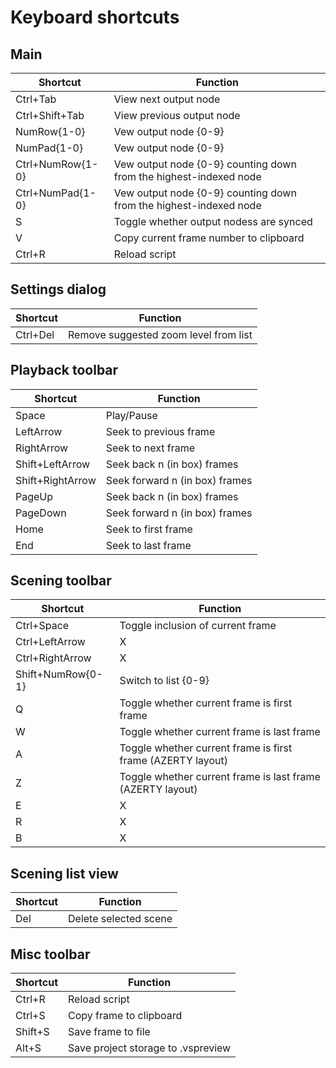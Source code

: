 # Keyboard shortcuts

## Main
| Shortcut | Function |
| ------------- | ------------- |
| Ctrl+Tab | View next output node |
| Ctrl+Shift+Tab | View previous output node |
| NumRow{1-0} | Vew output node {0-9} |
| NumPad{1-0} | Vew output node {0-9} |
| Ctrl+NumRow{1-0} | Vew output node {0-9} counting down from the highest-indexed node |
| Ctrl+NumPad{1-0} | Vew output node {0-9} counting down from the highest-indexed node |
| S | Toggle whether output nodess are synced |
| V | Copy current frame number to clipboard |
| Ctrl+R | Reload script |

## Settings dialog
| Shortcut | Function |
| ------------- | ------------- |
| Ctrl+Del | Remove suggested zoom level from list |

## Playback toolbar
| Shortcut | Function |
| ------------- | ------------- |
| Space | Play/Pause |
| LeftArrow | Seek to previous frame |
| RightArrow | Seek to next frame |
| Shift+LeftArrow | Seek back n (in box) frames |
| Shift+RightArrow | Seek forward n (in box) frames |
| PageUp | Seek back n (in box) frames |
| PageDown | Seek forward n (in box) frames |
| Home | Seek to first frame |
| End | Seek to last frame |

## Scening toolbar
| Shortcut | Function |
| ------------- | ------------- |
| Ctrl+Space | Toggle inclusion of current frame |
| Ctrl+LeftArrow | X |
| Ctrl+RightArrow | X |
| Shift+NumRow{0-1} | Switch to list {0-9} |
| Q | Toggle whether current frame is first frame |
| W | Toggle whether current frame is last frame |
| A | Toggle whether current frame is first frame (AZERTY layout) |
| Z | Toggle whether current frame is last frame (AZERTY layout) |
| E | X |
| R | X |
| B | X |

## Scening list view
| Shortcut | Function |
| ------------- | ------------- |
| Del | Delete selected scene |

## Misc toolbar
| Shortcut | Function |
| ------------- | ------------- |
| Ctrl+R | Reload script |
| Ctrl+S | Copy frame to clipboard |
| Shift+S | Save frame to file |
| Alt+S | Save project storage to .vspreview |
